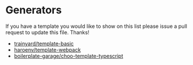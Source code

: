 # Generators

If you have a template you would like to show on this list please issue a pull request to update this file. Thanks!

- [trainyard/template-basic](https://github.com/trainyard/template-basic)
- [haroenv/template-webpack](https://github.com/haroenv/template-webpack)
- [boilerplate-garage/choo-template-typescript](https://github.com/boilerplate-garage/choo-template-typescript)
